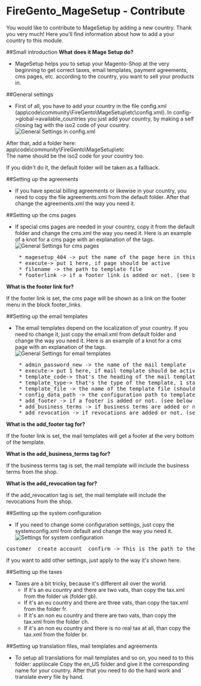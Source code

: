 FireGento_MageSetup - Contribute
=====================
You would like to contribute to MageSetup by adding a new country. Thank you very much!
Here you'll find information about how to add a your country to this module.

##Small introduction
**What does it Mage Setup do?**
- MageSetup helps you to setup your Magento-Shop at the very beginning to get correct taxes, email templates, payment
agreements, cms pages, etc. according to the country, you want to sell your products in.

##General settings
- First of all, you have to add your country in the file config.xml (app\code\community\FireGento\MageSetup\etc\config.xml).
In config->global->available_countries you just add your country, by making a self closing tag with the iso2 code of your country.
![General Settings in config.xml](https://raw.github.com/firegento/firegento-magesetup/development/docs/contribute/images/config-xml.png "config.xml")

After that, add a folder here: app\code\community\FireGento\MageSetup\etc\
The name should be the iso2 code for your country too.

If you didn't do it, the default folder will be taken as a fallback.

##Setting up the agreements
- If you have special billing agreements or likewise in your country, you need to copy the file agreements.xml from the default folder.
After that change the agreements.xml the way you need it.

##Setting up the cms pages
- If special cms pages are needed in your country, copy it from the default folder and change the cms.xml the way you need it.
Here is an example of a knot for a cms page with an explanation of the tags.
![General Settings for cms pages](https://raw.github.com/firegento/firegento-magesetup/development/docs/contribute/images/cms-pages.png "cms pages")

<pre>
    * magesetup_404 -> put the name of the page here in this way: magesetup_*name-of-page*
    * execute-> put 1 here, if page should be active
    * filename -> the path to template file
    * footerlink -> if a footer link is added or not. (see below for more information about it)
</pre>

**What is the footer link for?**

If the footer link is set, the cms page will be shown as a link on the footer menu in the block footer_links.

##Setting up the email templates
- The email templates depend on the localization of your country.
If you need to change it, just copy the email.xml from default folder and change the way you need it.
Here is an example of a knot for a cms page with an explanation of the tags.
![General Settings for email templates](https://raw.github.com/firegento/firegento-magesetup/development/docs/contribute/images/email-template.png "email template")

<pre>
    * admin_password_new -> the name of the mail template
    * execute-> put 1 here, if mail template should be active
    * template_code-> that's the heading of the mail template in backend
    * template_type-> that's the type of the template, 1 stands for text, 2 stands for html
    * template_file -> the name of the template file (should be located in app/local/xx_YY/template/email)
    * config_data_path -> the configuration path to template
    * add_footer -> if a footer is added or not. (see below for more information about it)
    * add_business_terms -> if business terms are added or not. (see below for more information about it)
    * add_revocation -> if revocations are added or not. (see below for more information about it)
</pre>

**What is the add_footer tag for?**

If the footer link is set, the mail templates will get a footer at the very bottom of the template.

**What is the add_business_terms tag for?**

If the business terms tag is set, the mail template will include the business terms from the shop.

**What is the add_revocation tag for?**

If the add_revocation tag is set, the mail template will include the revocations from the shop.

##Setting up the system configuration
- If you need to change some configuration settings, just copy the systemconfig.xml from default and change the way you need it.
![Settings for system configuration](https://raw.github.com/firegento/firegento-magesetup/development/docs/contribute/images/system-config.png "system configuration")

<pre>
customer__create_account__confirm -> This is the path to the backend configuration in "Customer -> Create Account -> Confirm"
</pre>
If you want to add other settings, just apply to the way it's shown here.

##Setting up the taxes
- Taxes are a bit tricky, because it's different all over the world.
    * If it's an eu country and there are two vats, than copy the tax.xml from the folder uk (folder gb).
    * If it's an eu country and there are three vats, than copy the tax.xml from the folder fr.
    * If it's an non eu country and there are two vats, than copy the tax.xml from the folder ch.
    * If it's an non eu country and there is no real tax at all, than copy the tax.xml from the folder br.

##Setting up translation files, mail templates and agreements
- To setup all translations for mail templates and so on, you need to to this folder: app\locale
Copy the en_US folder and give it the corresponding name for your country.
After that you need to do the hard work and translate every file by hand.